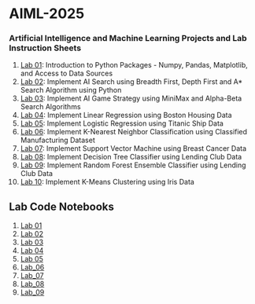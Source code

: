 # AIML-2025
### Artificial Intelligence and Machine Learning Projects and Lab Instruction Sheets
1. [Lab 01](https://github.com/kirankumareranki/AIML-2025/blob/main/AIML_A1.pdf): Introduction to Python Packages - Numpy, Pandas, Matplotlib, and Access to Data Sources
2. [Lab 02](https://github.com/kirankumareranki/AIML-2025/blob/main/AIML_A2.pdf): Implement AI Search using Breadth First, Depth First and A* Search Algorithm using Python
3. [Lab 03](https://github.com/kirankumareranki/AIML-2025/blob/main/AIML_A3.pdf): Implement AI Game Strategy using MiniMax and Alpha-Beta Search Algorithms
4. [Lab 04](https://github.com/kirankumareranki/AIML-2025/blob/main/AIML_A4.pdf): Implement Linear Regression using Boston Housing Data
5. [Lab 05](https://github.com/kirankumareranki/AIML-2025/blob/main/AIML_A5.pdf): Implement Logistic Regression using Titanic Ship Data
1. [Lab 06](https://github.com/kirankumareranki/AIML-2025/blob/main/AIML_A6.pdf): Implement K-Nearest Neighbor Classification using Classified Manufacturing Dataset
1. [Lab 07](https://github.com/kirankumareranki/AIML-2025/blob/main/AIML_A7.pdf): Implement Support Vector Machine using Breast Cancer Data
1. [Lab 08](https://github.com/kirankumareranki/AIML-2025/blob/main/AIML_A8.pdf): Implement Decision Tree Classifier using Lending Club Data
1. [Lab 09](https://github.com/kirankumareranki/AIML-2025/blob/main/AIML_A9.pdf): Implement Random Forest Ensemble Classifier using Lending Club Data
1. [Lab 10](https://github.com/kirankumareranki/AIML-2025/blob/main/AIML_A10.pdf): Implement K-Means Clustering using Iris Data



## Lab Code Notebooks
1. [Lab 01](https://github.com/Jangala-Megha-Harsha/AIML-2025/blob/main/Lab01_AIML.ipynb)
2. [Lab 02](https://github.com/Jangala-Megha-Harsha/AIML-2025/blob/main/Lab02_AIML.ipynb)
3. [Lab 03](https://github.com/Jangala-Megha-Harsha/AIML-2025/blob/main/Lab03_AIML.ipynb)
4. [Lab 04](https://github.com/Jangala-Megha-Harsha/AIML-2025/blob/main/Lab04_AIML.ipynb)
5. [Lab 05](https://github.com/Jangala-Megha-Harsha/AIML-2025/blob/main/Lab05_AIML.ipynb)
6. [Lab_06](https://github.com/Jangala-Megha-Harsha/AIML-2025/blob/main/Lab06_AIML.ipynb)
7. [Lab_07](https://github.com/Jangala-Megha-Harsha/AIML-2025/blob/main/Lab07_AIML.ipynb)
8. [Lab_08](https://github.com/Jangala-Megha-Harsha/AIML-2025/blob/main/Lab08_AIML.ipynb)
9. [Lab_09](https://github.com/Jangala-Megha-Harsha/AIML-2025/blob/main/Lab09_AIML.ipynb)

